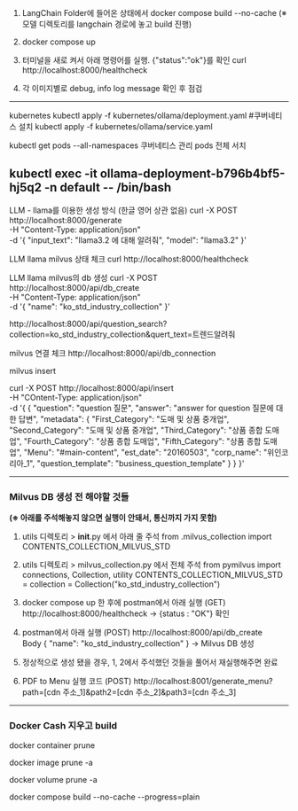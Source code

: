 1. LangChain Folder에 들어온 상태에서 docker compose build --no-cache
   (※ 모델 디렉토리를 langchain 경로에 놓고 build 진행)

2. docker compose up

3. 터미널을 새로 켜서 아래 명령어를 실행. {"status":"ok"}를 확인
   curl http://localhost:8000/healthcheck

4. 각 이미지별로 debug, info log message 확인 후 점검



--------
kubernetes
kubectl apply -f kubernetes/ollama/deployment.yaml #쿠버네티스 설치
kubectl apply -f kubernetes/ollama/service.yaml

kubectl get pods --all-namespaces 쿠버네티스 관리 pods 전체 서치

kubectl exec -it ollama-deployment-b796b4bf5-hj5q2 -n default -- /bin/bash
--------

LLM - llama를 이용한 생성 방식 (한글 영어 상관 없음)
curl -X POST http://localhost:8000/generate \
     -H "Content-Type: application/json" \
     -d '{
           "input_text": "llama3.2 에 대해 알려줘",
           "model": "llama3.2"
         }'

LLM llama milvus 상태 체크
curl http://localhost:8000/healthcheck

LLM llama milvus의 db 생성
curl -X POST http://localhost:8000/api/db_create \
        -H "Content-Type: application/json" \
        -d '{
                "name": "ko_std_industry_collection"
            }'


http://localhost:8000/api/question_search?collection=ko_std_industry_collection&quert_text=트렌드알려줘

milvus 연결 체크
http://localhost:8000/api/db_connection

milvus insert 

curl -X POST http://localhost:8000/api/insert \
        -H "COntent-Type: application/json" \
        -d '{
                {
                    "question": "question 질문",
                    "answer": "answer for question 질문에 대한 답변",
                    "metadata": {
                        "First_Category": "도매 및 상품 중개업",
                        "Second_Category": "도매 및 상품 중개업",
                        "Third_Category": "상품 종합 도매업",
                        "Fourth_Category": "상품 종합 도매업",
                        "Fifth_Category": "상품 종합 도매업",
                        "Menu": "#main-content",
                        "est_date": "20160503",
                        "corp_name": "위인코리아_1",
                        "question_template": "business_question_template"
                        }
                }
            }'



--------


### Milvus DB 생성 전 해야할 것들

**(※ 아래를 주석해놓지 않으면 실행이 안돼서, 통신까지 가지 못함)**

1. utils 디렉토리 > __init__.py 에서 아래 줄 주석
from .milvus_collection import CONTENTS_COLLECTION_MILVUS_STD

2. utils 디렉토리 > milvus_collection.py 에서 전체 주석
from pymilvus import connections, Collection, utility
CONTENTS_COLLECTION_MILVUS_STD = collection = Collection("ko_std_industry_collection")

3. docker compose up 한 후에 postman에서 아래 실행
(GET) http://localhost:8000/healthcheck
-> {status : "OK"} 확인

4. postman에서 아래 실행
(POST) http://localhost:8000/api/db_create  
Body {
    "name": "ko_std_industry_collection"
}
-> Milvus DB 생성

5. 정상적으로 생성 됐을 경우, 1, 2에서 주석했던 것들을 풀어서 재실행해주면 완료

6. PDF to Menu 실행 코드
(POST) http://localhost:8001/generate_menu?path=[cdn 주소_1]&path2=[cdn 주소_2]&path3=[cdn 주소_3]


--------

### Docker Cash 지우고 build

docker container prune

docker image prune -a

docker volume prune -a

docker compose build --no-cache --progress=plain